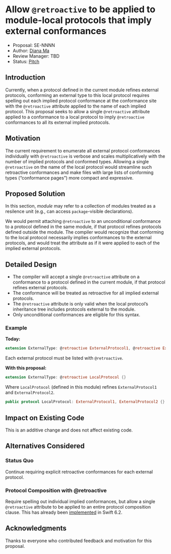 # Allow `@retroactive` to be applied to module-local protocols that imply external conformances 

* Proposal: SE-NNNN
* Author: [Diana Ma](https://github.com/tayloraswift)
* Review Manager: TBD
* Status: [Pitch](https://forums.swift.org/t/allow-retroactive-to-be-applied-to-module-local-protocols-that-imply-external-conformances/80208)

## Introduction

Currently, when a protocol defined in the current module refines external protocols, conforming an external type to this local protocol requires spelling out each implied protocol conformance at the conformance site with the `@retroactive` attribute applied to the name of each implied protocol. This proposal seeks to allow a single `@retroactive` attribute applied to a conformance to a local protocol to imply `@retroactive` conformances to all its external implied protocols.

## Motivation

The current requirement to enumerate all external protocol conformances individually with `@retroactive` is verbose and scales multiplicatively with the number of implied protocols and conformed types. Allowing a single `@retroactive` on the name of the local protocol would streamline such retroactive conformances and make files with large lists of conforming types (“conformance pages”) more compact and expressive.

## Proposed Solution

In this section, *module* may refer to a collection of modules treated as a resilence unit (e.g., can access `package`-visible declarations).

We would permit attaching `@retroactive` to an unconditional conformance to a protocol defined in the same module, if that protocol refines protocols defined outside the module. The compiler would recognize that conforming to the local protocol necessarily implies conformances to the external protocols, and would treat the attribute as if it were applied to each of the implied external protocols. 

## Detailed Design

- The compiler will accept a single `@retroactive` attribute on a conformance to a protocol defined in the current module, if that protocol refines external protocols.
- The conformance will be treated as retroactive for all implied external protocols.
- The `@retroactive` attribute is only valid when the local protocol’s inheritance tree includes protocols external to the module.
- Only unconditional conformances are eligible for this syntax.

### Example

**Today:**

```swift
extension ExternalType: @retroactive ExternalProtocol1, @retroactive ExternalProtocol2, LocalProtocol {}
```
Each external protocol must be listed with `@retroactive`.

**With this proposal:**

```swift
extension ExternalType: @retroactive LocalProtocol {}
```

Where `LocalProtocol` (defined in this module) refines `ExternalProtocol1` and `ExternalProtocol2`.

```swift
public protocol LocalProtocol: ExternalProtocol1, ExternalProtocol2 {}
```

## Impact on Existing Code

This is an additive change and does not affect existing code. 

## Alternatives Considered

### Status Quo

Continue requiring explicit retroactive conformances for each external protocol. 

### Protocol Composition with @retroactive

Require spelling out individual implied conformances, but allow a single `@retroactive` attribute to be applied to an entire protocol composition clause. This has already been [implemented](https://github.com/swiftlang/swift/pull/81694/commits/1e35ffff68ae2e25fa7b8a475710db3eb5f646fe) in Swift 6.2.

## Acknowledgments

Thanks to everyone who contributed feedback and motivation for this proposal.

